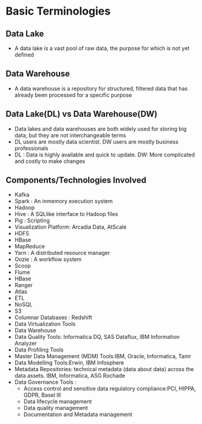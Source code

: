 # Basic Terminologies

## Data Lake
- A data lake is a vast pool of raw data, the purpose for which is not yet defined

## Data Warehouse
- A data warehouse is a repository for structured, filtered data that has already been processed for a specific purpose

## Data Lake(DL) vs Data Warehouse(DW)
- Data lakes and data warehouses are both widely used for storing big data, but they are not interchangeable terms
- DL users are mostly data scientist. DW users are mostly business professionals
- DL :  Data is highly available and quick to update.  DW: More complicated and costly to make changes

## Components/Technologies Involved
- Kafka
- Spark : An in­memory execution system
- Hadoop
- Hive : A SQL­like interface to Hadoop files
- Pig : Scripting
- Visualization Platform: Arcadia Data, AtScale
- HDFS
- HBase
- MapReduce
- Yarn : A distributed resource manager
- Oozie : A workflow system
- Scoop
- Flume
- HBase
- Ranger
- Atlas
- ETL
- NoSQL
- S3
- Columnar Databases : Redshift
- Data Virtualization Tools
- Data Warehouse
- Data Quality Tools: Informatica DQ, SAS Dataflux, IBM Information Analyzer
- Data Profiling Tools
- Master Data Management (MDM) Tools:IBM, Oracle, Informatica, Tamr
- Data Modelling Tools:Erwin, IBM Infosphere
- Metadata Repositories: technical metadata (data about data) across the data assets. IBM, Informatica, ASG Rochade
- Data Governance Tools : 
    - Access control and sensitive data regulatory compliance:PCI, HIPPA, GDPR, Basel III
    - Data lifecycle management
    - Data quality management
    - Documentation and Metadata management



